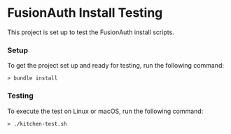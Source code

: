 # FusionAuth Install Testing

This project is set up to test the FusionAuth install scripts. 

### Setup
To get the project set up and ready for testing, run the following command:
```
> bundle install
```


### Testing
To execute the test on Linux or macOS, run the following command:

```
> ./kitchen-test.sh
```